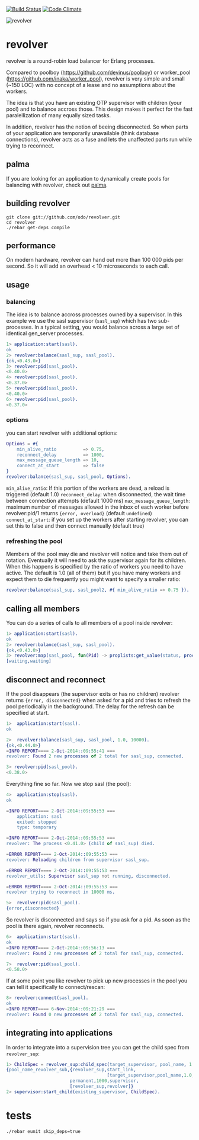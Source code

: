 [![Build Status](http://img.shields.io/travis/odo/revolver.svg?style=flat-square)](https://travis-ci.org/odo/revolver)
[![Code Climate](http://img.shields.io/badge/code_climate-17.3-brightgreen.svg?style=flat-square)](https://travis-ci.org/odo/revolver)

![revolver](../master/doc/revolver.png?raw=true "revolver")
# revolver

revolver is a round-robin load balancer for Erlang processes.

Compared to poolboy (https://github.com/devinus/poolboy) or worker_pool (https://github.com/inaka/worker_pool),
revolver is very simple and small (~150 LOC) with no concept of a lease and no assumptions about the workers.

The idea is that you have an existing OTP supervisor with children (your pool) and to balance accross those.
This design makes it perfect for the fast paralellization of many equally sized tasks.

In addition, revolver has the notion of beeing disconnected.
So when parts of your application are temporarily unavailable (think database connections),
revolver acts as a fuse and lets the unaffected parts run while trying to reconnect.

## palma

If you are looking for an application to dynamically create pools for balancing with revolver, check out
[palma](https://github.com/odo/palma).

## building revolver

```
git clone git://github.com/odo/revolver.git
cd revolver
./rebar get-deps compile
```

## performance

On modern hardware, revolver can hand out more than 100 000 pids per second. So it will add an overhead < 10 microseconds to each call.

## usage

### balancing

The idea is to balance accross processes owned by a supervisor. In this example we use the sasl supervisor (```sasl_sup```) which has two sub-processes.
In a typical setting, you would balance across a large set of identical gen_server processes.

```erlang
1> application:start(sasl).
ok
2> revolver:balance(sasl_sup, sasl_pool).
{ok,<0.43.0>}
3> revolver:pid(sasl_pool).
<0.40.0>
4> revolver:pid(sasl_pool).
<0.37.0>
5> revolver:pid(sasl_pool).
<0.40.0>
6> revolver:pid(sasl_pool).
<0.37.0>
```


### options

you can start revolver with additional options: 

```erlang
Options = #{
	min_alive_ratio          => 0.75,
	reconnect_delay          => 1000,
	max_message_queue_length => 10,
	connect_at_start         => false
}
revolver:balance(sasl_sup, sasl_pool, Options).
```

`min_alive_ratio`: If this portion of the workers are dead, a reload is triggered (default 1.0)
`reconnect_delay`: when disconnected, the wait time between connection attempts (default 1000 ms)
`max_message_queue_length`: maximum number of messages allowed in the inbox of each worker before revolver:pid/1 returns `{error, overload}` (default `undefined`)
`connect_at_start`: if you set up the workers after starting revolver, you can set this to false and then connect manually (default true)

### refreshing the pool

Members of the pool may die and revolver will notice and take them out of rotation.
Eventually it will need to ask the supervisor again for its children.
When this happens is specified by the ratio of workers you need to have active.
The default is 1.0 (all of them) but if you have many workers and expect them to die frequently you might want to specify a smaller ratio:

```erlang
revolver:balance(sasl_sup, sasl_pool2, #{ min_alive_ratio => 0.75 }).
```

## calling all members

You can do a series of calls to all members of a pool inside revolver:

```erlang
1> application:start(sasl).
ok
2> revolver:balance(sasl_sup, sasl_pool).
{ok,<0.43.0>}
3> revolver:map(sasl_pool, fun(Pid) -> proplists:get_value(status, process_info(Pid)) end).
[waiting,waiting]
```

## disconnect and reconnect

If the pool disappears (the supervisor exits or has no children) revolver returns `{error, disconnected}` when asked for a pid
and tries to refresh the pool periodically in the background. The delay for the refresh can be specified at start.

```erlang
1>  application:start(sasl).
ok

2>  revolver:balance(sasl_sup, sasl_pool, 1.0, 10000).
{ok,<0.44.0>}
=INFO REPORT==== 2-Oct-2014::09:55:41 ===
revolver: Found 2 new processes of 2 total for sasl_sup, connected.

3> revolver:pid(sasl_pool).
<0.38.0>
```

Everything fine so far. Now we stop sasl (the pool):

```erlang
4>  application:stop(sasl).
ok

=INFO REPORT==== 2-Oct-2014::09:55:53 ===
    application: sasl
    exited: stopped
    type: temporary

=INFO REPORT==== 2-Oct-2014::09:55:53 ===
revolver: The process <0.41.0> (child of sasl_sup) died.

=ERROR REPORT==== 2-Oct-2014::09:55:53 ===
revolver: Reloading children from supervisor sasl_sup.

=ERROR REPORT==== 2-Oct-2014::09:55:53 ===
revolver_utils: Supervisor sasl_sup not running, disconnected.

=ERROR REPORT==== 2-Oct-2014::09:55:53 ===
revolver trying to reconnect in 10000 ms.

5>  revolver:pid(sasl_pool).
{error,disconnected}
```

So revolver is disconnected and says so if you ask for a pid.
As soon as the pool is there again, revolver reconnects.

```erlang
6>  application:start(sasl).
ok
=INFO REPORT==== 2-Oct-2014::09:56:13 ===
revolver: Found 2 new processes of 2 total for sasl_sup, connected.

7>  revolver:pid(sasl_pool).
<0.58.0>
```

If at some point you like revolver to pick up new processes in the pool
you can tell it specifically to connect/rescan:

```erlang
8> revolver:connect(sasl_pool).
ok
=INFO REPORT==== 6-Nov-2014::09:21:29 ===
revolver: Found 0 new processes of 2 total for sasl_sup, connected.
```

## integrating into applications

In order to integrate into a supervision tree you can get the child spec from `revolver_sup`:

```erlang
1> ChildSpec = revolver_sup:child_spec(target_supervisor, pool_name, 1.0, 1000).
{pool_name_revolver_sub,{revolver_sup,start_link,
                                      [target_supervisor,pool_name,1.0,1000]},
                        permanent,1000,supervisor,
                        [revolver_sup,revolver]}
2> supervisor:start_child(existing_supervisor, ChildSpec).
```


# tests

```./rebar eunit skip_deps=true```
